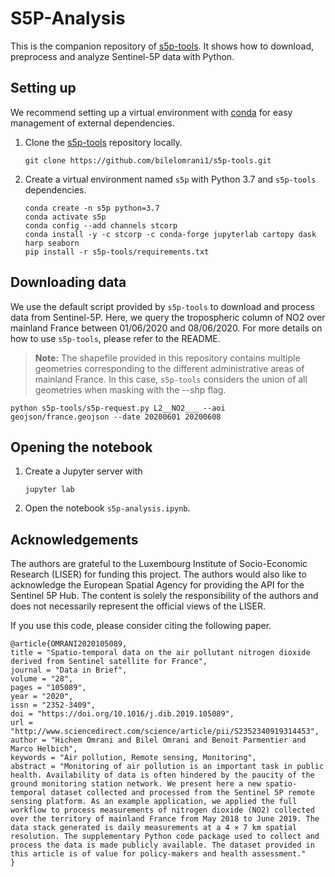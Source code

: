 # S5P-Analysis

This is the companion repository of [s5p-tools](https://github.com/bilelomrani1/s5p-tools). It shows how to download, preprocess and analyze Sentinel-5P data with Python.

## Setting up

We recommend setting up a virtual environment with [conda](https://docs.conda.io/projects/conda/en/latest/) for easy management of external dependencies. 

1. Clone the [s5p-tools](https://github.com/bilelomrani1/s5p-tools) repository locally.
    ```
    git clone https://github.com/bilelomrani1/s5p-tools.git
    ```

2. Create a virtual environment named `s5p` with Python 3.7 and `s5p-tools` dependencies.

    ```
    conda create -n s5p python=3.7
    conda activate s5p
    conda config --add channels stcorp
    conda install -y -c stcorp -c conda-forge jupyterlab cartopy dask harp seaborn
    pip install -r s5p-tools/requirements.txt
    ```

## Downloading data

We use the default script provided by `s5p-tools` to download and process data from Sentinel-5P. Here, we query the tropospheric column of NO2 over mainland France between 01/06/2020 and 08/06/2020. For more details on how to use `s5p-tools`, please refer to the README.

> **Note:** The shapefile provided in this repository contains multiple geometries corresponding to the different administrative areas of mainland France. In this case, `s5p-tools` considers the union of all geometries when masking with the --shp flag.

```
python s5p-tools/s5p-request.py L2__NO2___ --aoi geojson/france.geojson --date 20200601 20200608
```

## Opening the notebook

1. Create a Jupyter server with
    ```
    jupyter lab
    ```

2. Open the notebook `s5p-analysis.ipynb`.

## Acknowledgements

The authors are grateful to the Luxembourg Institute of Socio-Economic Research (LISER) for funding this project. The authors would also like to acknowledge the European Spatial Agency for providing the API for the Sentinel 5P Hub. The content is solely the responsibility of the authors and does not necessarily represent the official views of the LISER.

If you use this code, please consider citing the following paper.

```
@article{OMRANI2020105089,
title = "Spatio-temporal data on the air pollutant nitrogen dioxide derived from Sentinel satellite for France",
journal = "Data in Brief",
volume = "28",
pages = "105089",
year = "2020",
issn = "2352-3409",
doi = "https://doi.org/10.1016/j.dib.2019.105089",
url = "http://www.sciencedirect.com/science/article/pii/S2352340919314453",
author = "Hichem Omrani and Bilel Omrani and Benoit Parmentier and Marco Helbich",
keywords = "Air pollution, Remote sensing, Monitoring",
abstract = "Monitoring of air pollution is an important task in public health. Availability of data is often hindered by the paucity of the ground monitoring station network. We present here a new spatio-temporal dataset collected and processed from the Sentinel 5P remote sensing platform. As an example application, we applied the full workflow to process measurements of nitrogen dioxide (NO2) collected over the territory of mainland France from May 2018 to June 2019. The data stack generated is daily measurements at a 4 × 7 km spatial resolution. The supplementary Python code package used to collect and process the data is made publicly available. The dataset provided in this article is of value for policy-makers and health assessment."
}
```
